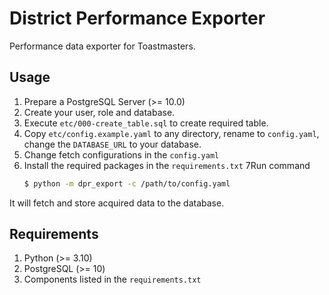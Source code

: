 District Performance Exporter
=============================

Performance data exporter for Toastmasters.


## Usage

1. Prepare a PostgreSQL Server (>= 10.0)
2. Create your user, role and database.
3. Execute `etc/000-create_table.sql` to create required table.
4. Copy `etc/config.example.yaml` to any directory, rename to `config.yaml`, change the `DATABASE_URL` to your database.
5. Change fetch configurations in the `config.yaml`
6. Install the required packages in the `requirements.txt`
7Run command
    ```bash
   $ python -m dpr_export -c /path/to/config.yaml
    ```
   
It will fetch and store acquired data to the database.

## Requirements
1. Python (>= 3.10)
2. PostgreSQL (>= 10)
3. Components listed in the `requirements.txt`

